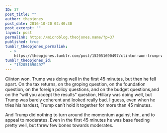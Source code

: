 ```yaml
---
ID: 37
post_title: ""
author: theojones
post_date: 2016-10-20 02:40:30
post_excerpt: ""
layout: post
permalink: https://microblog.theojones.name/?p=37
published: true
tumblr_theopjones_permalink:
  - >
    https://theopjones.tumblr.com/post/152051690497/clinton-won-trump-was-doing-well-in-the-first-45
tumblr_theopjones_id:
  - "152051690497"
---
```

<p>Clinton won. Trump was doing well in the first 45 minutes, but then he fell apart. On the tax returns, on the groping question, on the foundation question, on the foreign policy questions, and on the budget questions,and on the &ldquo;will you accept the results&rdquo; question, Hillary was doing well, but Trump was barely coherent and looked really bad. I guess, even when he tries his hardest, Trump can&rsquo;t hold it together for more than 45 minutes.</p><p>And Trump did nothing to turn around the momentum against him, and to appeal to moderates. Even in the first 45 minutes he was base feeding pretty well, but threw few bones towards moderates.</p>